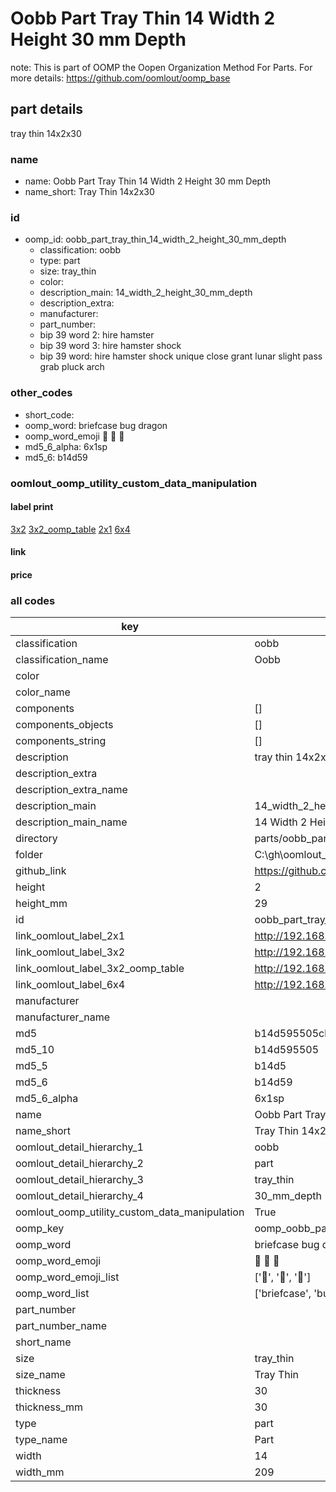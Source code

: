 # Oobb Part Tray Thin 14 Width 2 Height 30 mm Depth  

note: This is part of OOMP the Oopen Organization Method For Parts. For more details: https://github.com/oomlout/oomp_base

##  part details
  



tray thin 14x2x30



### name
* name: Oobb Part Tray Thin 14 Width 2 Height 30 mm Depth
* name_short: Tray Thin 14x2x30 
### id
* oomp_id: oobb_part_tray_thin_14_width_2_height_30_mm_depth
  * classification: oobb
  * type: part
  * size: tray_thin
  * color: 
  * description_main: 14_width_2_height_30_mm_depth
  * description_extra: 
  * manufacturer: 
  * part_number: 
  * bip 39 word 2: hire hamster
  * bip 39 word 3: hire hamster shock
  * bip 39 word: hire hamster shock unique close grant lunar slight pass grab pluck arch

### other_codes
* short_code: 
* oomp_word: briefcase bug dragon
* oomp_word_emoji :briefcase: :bug: :dragon:
* md5_6_alpha: 6x1sp
* md5_6: b14d59






### oomlout_oomp_utility_custom_data_manipulation
#### label print
[3x2](http://192.168.1.245:1112/?label=oomp%206x1sp)
[3x2_oomp_table](http://192.168.1.108:1112/?label=oomp%206x1sp)
[2x1](http://192.168.1.242:1112/?label=oomp%206x1sp)
[6x4](http://192.168.1.55:1112/?label=oomp%206x1sp)    

#### link

                              

#### price







### all codes 
| key | value |  
| --- | --- |  
| classification | oobb |  
| classification_name | Oobb |  
| color |  |  
| color_name |  |  
| components | [] |  
| components_objects | [] |  
| components_string | [] |  
| description | tray thin 14x2x30 |  
| description_extra |  |  
| description_extra_name |  |  
| description_main | 14_width_2_height_30_mm_depth |  
| description_main_name | 14 Width 2 Height 30 mm Depth |  
| directory | parts/oobb_part_tray_thin_14_width_2_height_30_mm_depth |  
| folder | C:\gh\oomlout_oobb_version_4_generated_parts\things\oobb_part_tray_thin_14_width_2_height_30_mm_depth |  
| github_link | https://github.com/oomlout/oomlout_oomp_part_src/tree/main/parts/oobb_part_tray_thin_14_width_2_height_30_mm_depth |  
| height | 2 |  
| height_mm | 29 |  
| id | oobb_part_tray_thin_14_width_2_height_30_mm_depth |  
| link_oomlout_label_2x1 | http://192.168.1.242:1112/?label=oomp%206x1sp |  
| link_oomlout_label_3x2 | http://192.168.1.245:1112/?label=oomp%206x1sp |  
| link_oomlout_label_3x2_oomp_table | http://192.168.1.108:1112/?label=oomp%206x1sp |  
| link_oomlout_label_6x4 | http://192.168.1.55:1112/?label=oomp%206x1sp |  
| manufacturer |  |  
| manufacturer_name |  |  
| md5 | b14d595505cbb0a19695ded98c9a2b60 |  
| md5_10 | b14d595505 |  
| md5_5 | b14d5 |  
| md5_6 | b14d59 |  
| md5_6_alpha | 6x1sp |  
| name | Oobb Part Tray Thin 14 Width 2 Height 30 mm Depth |  
| name_short | Tray Thin 14x2x30  |  
| oomlout_detail_hierarchy_1 | oobb |  
| oomlout_detail_hierarchy_2 | part |  
| oomlout_detail_hierarchy_3 | tray_thin |  
| oomlout_detail_hierarchy_4 | 30_mm_depth |  
| oomlout_oomp_utility_custom_data_manipulation | True |  
| oomp_key | oomp_oobb_part_tray_thin_14_width_2_height_30_mm_depth |  
| oomp_word | briefcase bug dragon |  
| oomp_word_emoji | :briefcase: :bug: :dragon: |  
| oomp_word_emoji_list | [':briefcase:', ':bug:', ':dragon:'] |  
| oomp_word_list | ['briefcase', 'bug', 'dragon'] |  
| part_number |  |  
| part_number_name |  |  
| short_name |  |  
| size | tray_thin |  
| size_name | Tray Thin |  
| thickness | 30 |  
| thickness_mm | 30 |  
| type | part |  
| type_name | Part |  
| width | 14 |  
| width_mm | 209 |  
